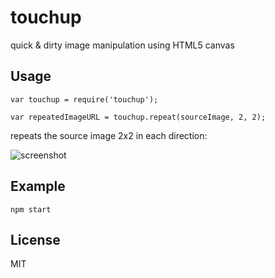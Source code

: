 # touchup

quick & dirty image manipulation using HTML5 canvas

## Usage

    var touchup = require('touchup');

    var repeatedImageURL = touchup.repeat(sourceImage, 2, 2);

repeats the source image 2x2 in each direction:

![screenshot](http://i.imgur.com/JWMqygd.png "Screenshot")

## Example

`npm start`

## License

MIT


